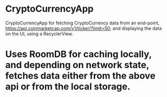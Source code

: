 # CryptoCurrencyApp
CryptoCurrencyApp for fetching CryptoCurrency data from an end-point, https://api.coinmarketcap.com/v1/ticker/?limit=50; and displaying the data on the UI, using a RecyclerView.
# Uses RoomDB for caching locally, and depending on network state, fetches data either from the above api or from the local storage.
